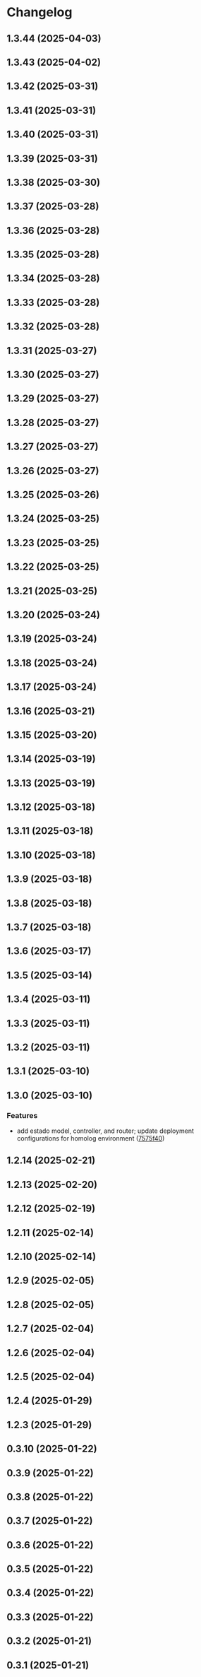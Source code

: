 # Changelog

## 1.3.44 (2025-04-03)

## 1.3.43 (2025-04-02)

## 1.3.42 (2025-03-31)

## 1.3.41 (2025-03-31)

## 1.3.40 (2025-03-31)

## 1.3.39 (2025-03-31)

## 1.3.38 (2025-03-30)

## 1.3.37 (2025-03-28)

## 1.3.36 (2025-03-28)

## 1.3.35 (2025-03-28)

## 1.3.34 (2025-03-28)

## 1.3.33 (2025-03-28)

## 1.3.32 (2025-03-28)

## 1.3.31 (2025-03-27)

## 1.3.30 (2025-03-27)

## 1.3.29 (2025-03-27)

## 1.3.28 (2025-03-27)

## 1.3.27 (2025-03-27)

## 1.3.26 (2025-03-27)

## 1.3.25 (2025-03-26)

## 1.3.24 (2025-03-25)

## 1.3.23 (2025-03-25)

## 1.3.22 (2025-03-25)

## 1.3.21 (2025-03-25)

## 1.3.20 (2025-03-24)

## 1.3.19 (2025-03-24)

## 1.3.18 (2025-03-24)

## 1.3.17 (2025-03-24)

## 1.3.16 (2025-03-21)

## 1.3.15 (2025-03-20)

## 1.3.14 (2025-03-19)

## 1.3.13 (2025-03-19)

## 1.3.12 (2025-03-18)

## 1.3.11 (2025-03-18)

## 1.3.10 (2025-03-18)

## 1.3.9 (2025-03-18)

## 1.3.8 (2025-03-18)

## 1.3.7 (2025-03-18)

## 1.3.6 (2025-03-17)

## 1.3.5 (2025-03-14)

## 1.3.4 (2025-03-11)

## 1.3.3 (2025-03-11)

## 1.3.2 (2025-03-11)

## 1.3.1 (2025-03-10)

## 1.3.0 (2025-03-10)

### Features

* add estado model, controller, and router; update deployment configurations for homolog environment ([7575f40](https://github.com/oondemand/cst-rakuten-backend/commit/7575f409384bfe29b356196284c537d87b257ff7))

## 1.2.14 (2025-02-21)

## 1.2.13 (2025-02-20)

## 1.2.12 (2025-02-19)

## 1.2.11 (2025-02-14)

## 1.2.10 (2025-02-14)

## 1.2.9 (2025-02-05)

## 1.2.8 (2025-02-05)

## 1.2.7 (2025-02-04)

## 1.2.6 (2025-02-04)

## 1.2.5 (2025-02-04)

## 1.2.4 (2025-01-29)

## 1.2.3 (2025-01-29)

## 0.3.10 (2025-01-22)

## 0.3.9 (2025-01-22)

## 0.3.8 (2025-01-22)

## 0.3.7 (2025-01-22)

## 0.3.6 (2025-01-22)

## 0.3.5 (2025-01-22)

## 0.3.4 (2025-01-22)

## 0.3.3 (2025-01-22)

## 0.3.2 (2025-01-21)

## 0.3.1 (2025-01-21)
